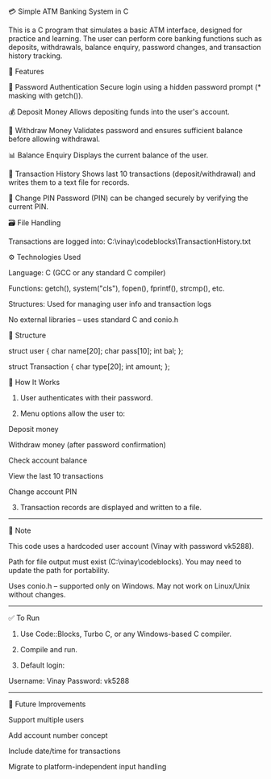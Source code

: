 💳 Simple ATM Banking System in C

This is a C program that simulates a basic ATM interface, designed for practice and learning. The user can perform core banking functions such as deposits, withdrawals, balance enquiry, password changes, and transaction history tracking.

📌 Features

🔐 Password Authentication
Secure login using a hidden password prompt (* masking with getch()).

💰 Deposit Money
Allows depositing funds into the user's account.

💸 Withdraw Money
Validates password and ensures sufficient balance before allowing withdrawal.

📊 Balance Enquiry
Displays the current balance of the user.

🧾 Transaction History
Shows last 10 transactions (deposit/withdrawal) and writes them to a text file for records.

🔑 Change PIN
Password (PIN) can be changed securely by verifying the current PIN.


🗃️ File Handling

Transactions are logged into:
C:\vinay\codeblocks\TransactionHistory.txt


⚙️ Technologies Used

Language: C (GCC or any standard C compiler)

Functions: getch(), system("cls"), fopen(), fprintf(), strcmp(), etc.

Structures: Used for managing user info and transaction logs

No external libraries – uses standard C and conio.h


📁 Structure

struct user {
    char name[20];
    char pass[10];
    int bal;
};

struct Transaction {
    char type[20];
    int amount;
};

📝 How It Works

1. User authenticates with their password.


2. Menu options allow the user to:

Deposit money

Withdraw money (after password confirmation)

Check account balance

View the last 10 transactions

Change account PIN



3. Transaction records are displayed and written to a file.




---

🚧 Note

This code uses a hardcoded user account (Vinay with password vk5288).

Path for file output must exist (C:\vinay\codeblocks\). You may need to update the path for portability.

Uses conio.h – supported only on Windows. May not work on Linux/Unix without changes.



---

✅ To Run

1. Use Code::Blocks, Turbo C, or any Windows-based C compiler.


2. Compile and run.


3. Default login:

Username: Vinay
Password: vk5288




---

📌 Future Improvements

Support multiple users

Add account number concept

Include date/time for transactions

Migrate to platform-independent input handling



